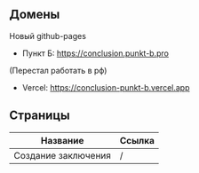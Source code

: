 ## Домены
Новый github-pages
- Пункт Б: https://conclusion.punkt-b.pro

(Перестал работать в рф)
- Vercel: https://conclusion-punkt-b.vercel.app

## Страницы

| Название            | Ссылка |
| ------------------- | ------ |
| Создание заключения | /      |
